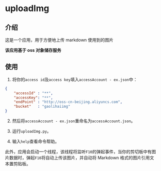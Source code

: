 # uploadImg

## 介绍

这是一个应用，用于方便地上传 markdown 使用到的图片

**该应用基于 oss 对象储存服务**



## 使用

1. 将你的`access id`及`access key`填入`accessAccount - ex.json`中：

```json
{
	"accessId" : "**",
	"accessKey": "**",
	"endPoint" : "http://oss-cn-beijing.aliyuncs.com",
	"bucket"   : "gaolihaiimg"
}
```

2. 然后将`accessAccount - ex.json`重命名为`accessAccount.json`。

3. 运行`uploadImg.py`。
4. 输入`help`查看命令帮助。

此外，应用会启动一个线程，该线程将监听`F10`的弹起事件，当你的剪切板中有图片数据时，弹起`F10`将自动上传该图片，并自动将 Markdown 格式的图片引用文本置剪贴板。

